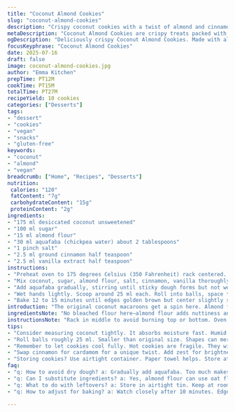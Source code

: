 ```yaml
---
title: "Coconut Almond Cookies"
slug: "coconut-almond-cookies"
description: "Crispy coconut cookies with a twist of almond and cinnamon. Uses desiccated coconut, almond flour instead of all-purpose, and aquafaba replaces egg whites. Slightly less sugar. Baked at 175 °C for gentle browning."
metaDescription: "Coconut Almond Cookies are crispy treats packed with coconut, almond flour, and a hint of cinnamon, perfect for a vegan dessert."
ogDescription: "Deliciously crispy Coconut Almond Cookies. Made with almond flour, desiccated coconut, and aquafaba for a hearty vegan snack."
focusKeyphrase: "Coconut Almond Cookies"
date: 2025-07-16
draft: false
image: coconut-almond-cookies.jpg
author: "Emma Kitchen"
prepTime: PT12M
cookTime: PT15M
totalTime: PT27M
recipeYield: 10 cookies
categories: ["Desserts"]
tags:
- "dessert"
- "cookies"
- "vegan"
- "snacks"
- "gluten-free"
keywords:
- "coconut"
- "almond"
- "vegan"
breadcrumb: ["Home", "Recipes", "Desserts"]
nutrition: 
 calories: "120"
 fatContent: "7g"
 carbohydrateContent: "15g"
 proteinContent: "2g"
ingredients:
- "175 ml desiccated coconut unsweetened"
- "100 ml sugar"
- "15 ml almond flour"
- "30 ml aquafaba (chickpea water) about 2 tablespoons"
- "1 pinch salt"
- "2.5 ml ground cinnamon half teaspoon"
- "2.5 ml vanilla extract half teaspoon"
instructions:
- "Preheat oven to 175 degrees Celsius (350 Fahrenheit) rack centered. Line baking sheet with parchment."
- "Mix coconut, sugar, almond flour, salt, cinnamon, vanilla thoroughly in bowl."
- "Add aquafaba gradually, stirring until sticky dough forms but not wet. Add extra aquafaba cautiously if mix dry."
- "Wet hands lightly. Scoop around 25 ml each. Roll into balls, space them on tray well apart. Flatten gently with palm or fork."
- "Bake 12 to 15 minutes until edges golden brown but center slightly soft. Remove, cool fully on sheet before moving."
introduction: "The original coconut macaroons get a spin here. Almond flour steps in for all-purpose, boosting protein and texture, no gluten. Aquafaba replaces egg white, still sticky, still binds. Hold back some sugar, less candy, more natural coconut flavor. Cinnamon thrown in, dusting the mix with warmth. Warming smell as you bake, edges turn golden, chewy centers. No dairy, no nuts except almonds, and vegan. More depth, less sweetness. These cookies crumble softly but hold form. Baking at a slightly lower temp for five extra minutes brings more chew without over browning. Great snack. Good with afternoon tea, or morning coffee. One bite and you get coconut crunch, almond softness, spice hit. Not too sweet, not dry, just enough. Try swapping lemon or orange zest in. Change cinnamon to cardamom for more exotic hint. Simple, quick, flexible. Keep aquafaba right to avoid wet dough. Cool fully or else break apart. Store airtight. Make ahead for busy days. Options to add chopped dried fruit if liked. Takes 27 minutes total. Minimal effort, maximal taste."
ingredientsNote: "No bleached flour here—almond flour adds nuttiness and moisture. Coconut binds tightly with sugar, aquafaba adds that chewy hold. Cinnamon gives spice—optional but elevates flavor. Vanilla essential but subtle, don’t overdo. Salt in pinches, tightens flavors. Sugar less than usual for health and balance. Aquafaba carefully measured; liquid volume changes depending on brand or can. Too much makes dough runny. Dry coconut grabs moisture fast, dry environment means faster absorption. Measure flour and sugar properly. Coconut can vary: fresh or dry can change texture a lot. Best to mix, then adjust aquafaba bit by bit. Dough should hold shape. If sticky, chill before rolling. Paper on tray prevents sticking, no oil needed. Flat pressing helps cook evenly. Baking temp slightly lower but time longer for gentle browning and soft centers."
instructionsNote: "Rack in middle to avoid burning top or bottom. Oven preheat crucial for baking evenly. Mix all dry ingredients first to get flavor and texture uniform. Add wet ingredient slow to find mixture consistency, aim for moist but firm dough. Hands wet, roll uniform balls, spacing at least 5 cm apart to allow spreading without merging. Flatten gently to ensure even baking, no lumpiness. Bake 12 to 15 minutes, edges golden, middle just set but soft, keep checking after 10 minutes to avoid overbaking. After bake, leave on tray to cool fully—hot cookies fragile and fall apart. Transfer only once firmly set. Use parchment for easy cleanup and perfect bottoms. Store airtight at room temp. Use coated tins or plastic containers with lids prevents drying. Variations easy, swap spices or add citrus zest, nuts, or fruit bits to change profile. Watch aquafaba amounts — too much causes spreading, too little crumbly. Adjust with small extra teaspoon increments."
tips:
- "Consider measuring coconut tightly. It absorbs moisture fast. Humid days mean adjusting aquafaba. Not too runny, not too crumbly. Texture key."
- "Roll balls roughly 25 ml. Smaller than original size. Shapes can merge if too big. Space at least 5 cm apart on tray."
- "Remember to let cookies cool fully. Hot cookies are fragile. They will break apart. Transfer only once totally set. Patience pays off."
- "Swap cinnamon for cardamom for a unique twist. Add zest for brightness. Orange or lemon both work. Chopped dried fruit is great too."
- "Storing cookies? Use airtight container. Paper towel helps. Store at room temp. Keep away from humidity. Good for several days."
faq:
- "q: How to avoid dry dough? a: Gradually add aquafaba. Too much makes it runny. Not enough causes crumbling. Measure carefully."
- "q: Can I substitute ingredients? a: Yes, almond flour can use oat flour. Cinnamon is optional. Try different spices for fun."
- "q: What to do with leftovers? a: Store in airtight tin. Keep at room temp. Lasts a few days. Good for snacking anytime."
- "q: How to adjust for baking? a: Watch closely after 10 minutes. Edges need golden brown. Middle should remain soft. Don't rush."

---
```

